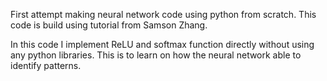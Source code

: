 First attempt making neural network code using python from scratch. This code is build using tutorial from Samson Zhang.

In this code I implement ReLU and softmax function directly without using any python libraries. This is to learn on how the neural network able to identify patterns. 
